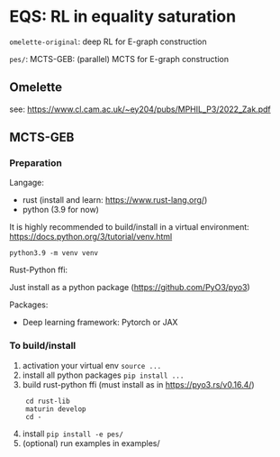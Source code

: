 # EQS: RL in equality saturation

`omelette-original`: deep RL for E-graph construction

`pes/`: MCTS-GEB: (parallel) MCTS for E-graph construction

## Omelette

see: https://www.cl.cam.ac.uk/~ey204/pubs/MPHIL_P3/2022_Zak.pdf

## MCTS-GEB

### Preparation

Langage:

- rust (install and learn: https://www.rust-lang.org/)
- python (3.9 for now)

It is highly recommended to build/install in a virtual environment: https://docs.python.org/3/tutorial/venv.html

`python3.9 -m venv venv`

Rust-Python ffi:

Just install as a python package (https://github.com/PyO3/pyo3)

Packages:

- Deep learning framework: Pytorch or JAX

### To build/install

1. activation your virtual env `source ...`
2. install all python packages `pip install ...`
3. build rust-python ffi (must install as in https://pyo3.rs/v0.16.4/)

```
    cd rust-lib
    maturin develop
    cd -
```

4. install `pip install -e pes/`
5. (optional) run examples in examples/
